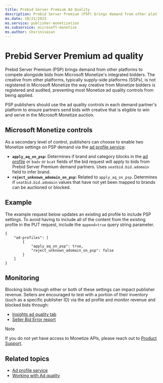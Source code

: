```yaml
---
title: Prebid Server Premium Ad Quality
description: Prebid Server Premium (PSP) brings demand from other platforms to compete alongside bids from Microsoft Monetize's integrated bidders.
ms.date: 10/21/2025
ms.service: publisher-monetization
ms.subservice: microsoft-monetize
ms.author: shsrinivasan
---
```


# Prebid Server Premium ad quality

Prebid Server Premium (PSP) brings demand from other platforms to compete alongside bids from Microsoft Monetize's integrated bidders. The creative from other platforms, typically supply-side platforms (SSPs), is not registered in Microsoft Monetize the way creative from Monetize bidders is registered and audited, preventing most Monetize ad quality controls from being applied.

PSP publishers should use the ad quality controls in each demand partner's platform to ensure partners send bids with creative that is eligible to win and serve in the Microsoft Monetize auction.

## Microsoft Monetize controls

As a secondary level of control, publishers can choose to enable two Monetize settings on PSP demand via the [ad profile service](../digital-platform-api/ad-profile-service.md):
- **`apply_aq_on_psp`:** Determines if brand and category blocks in the [ad profile](../digital-platform-api/ad-profile-service.md) or `badv` or `bcat` fields of the bid request will apply to bids from Prebid Server Premium demand partners. Uses `seatbid.bid.adomain` field to infer brand.
- **`reject_unknown_adomain_on_psp`:** Related to `apply_aq_on_psp`. Determines if `seatbid.bid.adomain` values that have not yet been mapped to brands can be auctioned or blocked.

## Example

The example request below updates an existing ad profile to include PSP settings. To avoid having to include all of the content from the existing profile in the PUT request, include the `append=true` query string parameter.

```
{
    "ad-profiles": [
        {
            "apply_aq_on_psp": true,
            "reject_unknown_adomain_on_psp": false
        }
    ]
}
```

## Monitoring

Blocking bids through either or both of these settings can impact publisher revenue. Sellers are encouraged to test with a portion of their inventory (such as a specific publisher ID) via the ad profile and monitor revenue and blocked bids through:

- [Insights ad quality tab](monetize-insights-ad-quality.md)
- [Seller Bid Error report](seller-bid-error-report.md)

> [!NOTE]
> If you do not yet have access to Monetize APIs, please reach out to [Product Support](https://support.ads.microsoft.com/sign-in).

## Related topics

- [Ad profile service](../digital-platform-api/ad-profile-service.md)
- [Working with Ad quality](working-with-publisher-ad-quality.md)